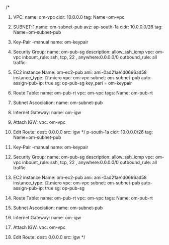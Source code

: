 /*


1. VPC:
    name: om-vpc
    cidr: 10.0.0.0
    tag: Name=om-vpc
2. SUBNET-1
    name: om-subnet-pub
    avz: ap-south-1a
    cidr: 10.0.0.0/26
    tag: Name=om-subnet-pub

3. Key-Pair -manual
    name: om-keypair

4. Security Group:
    name: om-pub-sg
    description: allow_ssh_icmp
    vpc: om-vpc
    inbount_rule: ssh, tcp, 22 , anywhere:0.0.0.0/0
    outbound_rule: all traffic

5. EC2 instance
    Name: om-ec2-pub
    ami: ami-0ad21ae1d0696ad58
    instance_type: t2.micro
    vpc: om-vpc
    subnet: om-subnet-pub
    auto-assign-pub-ip: true
    sg: op-pub-sg
    key_pari = om-keypair


6. Route Table:
    name: om-pub-rt
    vpc: om-vpc
    tags: Name: om-pub-rt

7. Subnet Ascociation:
    name: om-subnet-pub

8. Internet Gateway:
    name: om-igw
    

9. Attach IGW:
    vpc: om-vpc

10. Edit Route:
     dest: 0.0.0.0
     src: igw 
*/
p-south-1a
    cidr: 10.0.0.0/26
    tag: Name=om-subnet-pub

3. Key-Pair -manual
    name: om-keypair

4. Security Group:
    name: om-pub-sg
    description: allow_ssh_icmp
    vpc: om-vpc
    inbount_rule: ssh, tcp, 22 , anywhere:0.0.0.0/0
    outbound_rule: all traffic

5. EC2 instance
    Name: om-ec2-pub
    ami: ami-0ad21ae1d0696ad58
    instance_type: t2.micro
    vpc: om-vpc
    subnet: om-subnet-pub
    auto-assign-pub-ip: true
    sg: op-pub-sg

6. Route Table:
    name: om-pub-rt
    vpc: om-vpc
    tags: Name: om-pub-rt

7. Subnet Ascociation:
    name: om-subnet-pub

8. Internet Gateway:
    name: om-igw
    
9. Attach IGW:
    vpc: om-vpc

10. Edit Route:
     dest: 0.0.0.0
     src: igw 
*/
